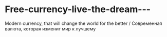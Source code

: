# Free-currency-live-the-dream---
Modern currency, that will change the world for the better / Современная валюта, которая изменит мир к лучшему

